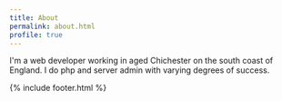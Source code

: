 ```yaml
---
title: About
permalink: about.html
profile: true
---
```


I'm a web developer working in aged Chichester on the south coast of England. I do php and server admin with varying degrees of success.

{% include footer.html %}
